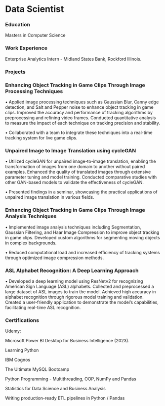 # Data Scientist

### Education
Masters in Computer Science

### Work Experience
Enterprise Analytics Intern - Midland States Bank, Rockford Illinois.

### Projects
### Enhancing Object Tracking in Game Clips Through Image Processing Techniques

•	Applied image processing techniques such as Gaussian Blur, Canny edge detection, and Salt and Pepper noise to enhance object tracking in game clips. Improved the accuracy and performance of tracking algorithms by preprocessing and refining video frames. Conducted quantitative analysis to measure the impact of each technique on tracking precision and stability. 

•	Collaborated with a team to integrate these techniques into a real-time tracking system for live game clips.


### Unpaired Image to Image Translation using cycleGAN

•	Utilized cycleGAN for unpaired image-to-image translation, enabling the transformation of images from one domain to another without paired examples. Enhanced the quality of translated images through extensive parameter tuning and model training. Conducted comparative studies with other GAN-based models to validate the effectiveness of cycleGAN. 

•	Presented findings in a seminar, showcasing the practical applications of unpaired image translation in various fields.


### Enhancing Object Tracking in Game Clips Through Image Analysis Techniques

•	Implemented image analysis techniques including Segmentation, Gaussian Filtering, and Haar Image Compression to improve object tracking in game clips. Developed custom algorithms for segmenting moving objects in complex backgrounds.

•	Reduced computational load and increased efficiency of tracking systems through optimized image compression methods.


### ASL Alphabet Recognition: A Deep Learning Approach

•	Developed a deep learning model using ResNetv2 for recognizing American Sign Language (ASL) alphabets. Collected and preprocessed a large dataset of ASL images to train the model. Achieved high accuracy in alphabet recognition through rigorous model training and validation. Created a user-friendly application to demonstrate the model’s capabilities, facilitating real-time ASL recognition.


### Certifications
Udemy:


 Microsoft Power BI Desktop for Business Intelligence (2023).

 Learning Python

 IBM Cognos

 The Ultimate MySQL Bootcamp

 Python Programming - Multithreading, OOP, NumPy and Pandas

 Statistics for Data Science and Business Analysis

 Writing production-ready ETL pipelines in Python / Pandas





